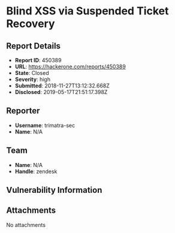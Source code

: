 # Blind XSS via Suspended Ticket Recovery

## Report Details
- **Report ID**: 450389
- **URL**: https://hackerone.com/reports/450389
- **State**: Closed
- **Severity**: high
- **Submitted**: 2018-11-27T13:12:32.668Z
- **Disclosed**: 2019-05-17T21:51:17.398Z

## Reporter
- **Username**: trimatra-sec
- **Name**: N/A

## Team
- **Name**: N/A
- **Handle**: zendesk

## Vulnerability Information


## Attachments
No attachments
